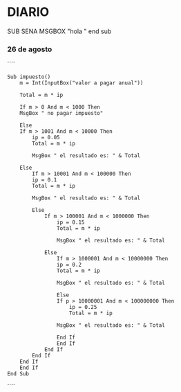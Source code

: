 # DIARIO
SUB SENA
 MSGBOX "hola "
 end sub 
 
### 26 de agosto

´´´´

    Sub impuesto()
        m = Int(InputBox("valor a pagar anual"))
        
        Total = m * ip
        
        If m > 0 And m < 1000 Then
        MsgBox " no pagar impuesto"
        
        Else
        If m > 1001 And m < 10000 Then
            ip = 0.05
            Total = m * ip
            
            MsgBox " el resultado es: " & Total
            
        Else
            If m > 10001 And m < 100000 Then
            ip = 0.1
            Total = m * ip
            
            MsgBox " el resultado es: " & Total
            
            Else
                If m > 100001 And m < 1000000 Then
                    ip = 0.15
                    Total = m * ip
                    
                    MsgBox " el resultado es: " & Total
                
                Else
                    If m > 1000001 And m < 10000000 Then
                    ip = 0.2
                    Total = m * ip
                    
                    MsgBox " el resultado es: " & Total
                        
                    Else
                    If p > 10000001 And m < 100000000 Then
                        ip = 0.25
                        Total = m * ip
                    
                    MsgBox " el resultado es: " & Total
                    
                    End If
                    End If
                End If
            End If
        End If
        End If
    End Sub


´´´´